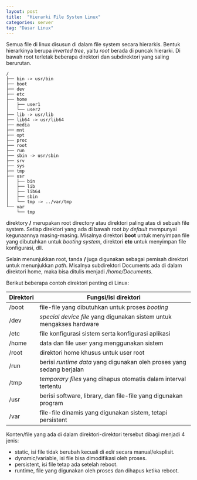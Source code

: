 ```yaml
---
layout: post
title:  "Hierarki File System Linux"
categories: server
tag: "Dasar Linux"
---
```


Semua file di linux disusun di dalam file system secara hierarkis. Bentuk hierarkinya berupa *inverted tree*, yaitu *root* berada di puncak hierarki. Di bawah root terletak beberapa direktori dan subdirektori yang saling berurutan.

```
/
├── bin -> usr/bin
├── boot
├── dev
├── etc
├── home
│   ├── user1
│   └── user2
├── lib -> usr/lib
├── lib64 -> usr/lib64
├── media
├── mnt
├── opt
├── proc
├── root
├── run
├── sbin -> usr/sbin
├── srv
├── sys
├── tmp
├── usr
│   ├── bin
│   ├── lib
│   ├── lib64
│   ├── sbin
│   └── tmp -> ../var/tmp
└── var
    └── tmp
```

direktory **/** merupakan root directory atau direktori paling atas di sebuah file system. Setiap direktori yang ada di bawah root *by default* mempunyai kegunaannya masing-masing. Misalnya direktori **boot** untuk menyimpan file yang dibutuhkan untuk *booting system*, direktori **etc** untuk menyimpan file konfigurasi, dll.

Selain menunjukkan root, tanda **/** juga digunakan sebagai pemisah direktori untuk menunjukkan *path*. Misalnya subdirektori Documents ada di dalam direktori home, maka bisa ditulis menjadi */home/Documents*. 

Berikut beberapa contoh direktori penting di Linux:

| Direktori | Fungsi/isi direktori |
| --------- | -------------------- |
| /boot | file-file yang dibutuhkan untuk proses *booting* |
| /dev | *special device file* yang digunakan sistem untuk mengakses hardware |
| /etc | file konfigurasi sistem serta konfigurasi aplikasi |
| /home | data dan file user yang menggunakan sistem |
| /root | direktori home khusus untuk user root |
| /run | berisi *runtime data* yang digunakan oleh proses yang sedang berjalan |
| /tmp | *temporary files* yang dihapus otomatis dalam interval tertentu |
| /usr | berisi software, library, dan file-file yang digunakan program |
| /var | file-file dinamis yang digunakan sistem, tetapi persistent |

Konten/file yang ada di dalam direktori-direktori tersebut dibagi menjadi 4 jenis:
- static, isi file tidak berubah kecuali di *edit* secara manual/eksplisit.
- dynamic/variable, isi file bisa dimodifikasi oleh proses.
- persistent, isi file tetap ada setelah reboot.
- runtime, file yang digunakan oleh proses dan dihapus ketika reboot.